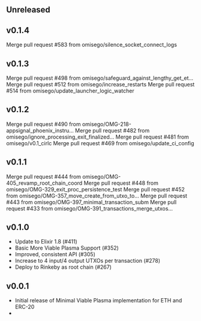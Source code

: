 ## Unreleased


## v0.1.4

Merge pull request #583 from omisego/silence_socket_connect_logs

## v0.1.3

Merge pull request #498 from omisego/safeguard_against_lengthy_get_et…
Merge pull request #512 from omisego/increase_restarts
Merge pull request #514 from omisego/update_launcher_logic_watcher

## v0.1.2

Merge pull request #490 from omisego/OMG-218-appsignal_phoenix_instru…
Merge pull request #482 from omisego/ignore_processing_exit_finalized…
Merge pull request #481 from omisego/v0.1_cirlc
Merge pull request #469 from omisego/update_ci_config

## v0.1.1

Merge pull request #444 from omisego/OMG-405_revamp_root_chain_coord
Merge pull request #448 from omisego/OMG-329_exit_proc_persistence_test
Merge pull request #452 from omisego/OMG-357_move_create_from_utxo_to…
Merge pull request #443 from omisego/OMG-397_minimal_transaction_subm
Merge pull request #433 from omisego/OMG-391_transactions_merge_utxos…

## v0.1.0

- Update to Elixir 1.8 (#411)
- Basic More Viable Plasma Support (#352)
- Improved, consistent API (#305)
- Increase to 4 input/4 output UTXOs per transaction (#278)
- Deploy to Rinkeby as root chain (#267)

## v0.0.1

- Initial release of Minimal Viable Plasma implementation for ETH and ERC-20
 -
